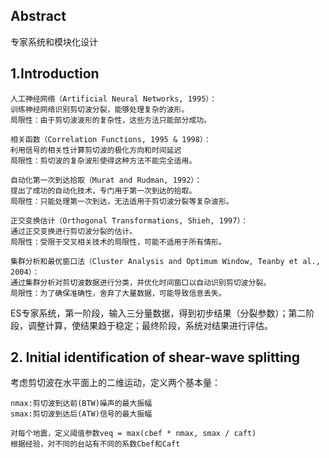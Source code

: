 ## Abstract
  专家系统和模块化设计

## 1.Introduction
 ```
人工神经网络（Artificial Neural Networks, 1995）：
训练神经网络识别剪切波分裂，能够处理复杂的波形。
局限性：由于剪切波波形的复杂性，这些方法只能部分成功。

相关函数（Correlation Functions, 1995 & 1998）：
利用信号的相关性计算剪切波的极化方向和时间延迟
局限性：剪切波的复杂波形使得这种方法不能完全适用。

自动化第一次到达拾取（Murat and Rudman, 1992）：
提出了成功的自动化技术，专门用于第一次到达的拾取。
局限性：只能处理第一次到达，无法适用于剪切波分裂等复杂波形。

正交变换估计（Orthogonal Transformations, Shieh, 1997）：
通过正交变换进行剪切波分裂的估计。
局限性：受限于交叉相关技术的局限性，可能不适用于所有情形。

集群分析和最优窗口法（Cluster Analysis and Optimum Window, Teanby et al., 2004）：
通过集群分析对剪切波数据进行分类，并优化时间窗口以自动识别剪切波分裂。
局限性：为了确保准确性，舍弃了大量数据，可能导致信息丢失。
```
  ES专家系统，第一阶段，输入三分量数据，得到初步结果（分裂参数）；第二阶段，调整计算，使结果趋于稳定；最终阶段，系统对结果进行评估。

## 2. Initial identification of shear-wave splitting
  考虑剪切波在水平面上的二维运动，定义两个基本量：
```
nmax:剪切波到达前(BTW)噪声的最大振幅
smax:剪切波到达后(ATW)信号的最大振幅

对每个地震，定义阈值参数veq = max(cbef * nmax, smax / caft)
根据经验，对不同的台站有不同的系数Cbef和Caft
```
